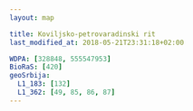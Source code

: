 ```yaml
---
layout: map

title: Koviljsko-petrovaradinski rit
last_modified_at: 2018-05-21T23:31:18+02:00

WDPA: [328848, 555547953]
BioRaS: [420]
geoSrbija:
  L1_183: [132]
  L1_362: [49, 85, 86, 87]
---
```

